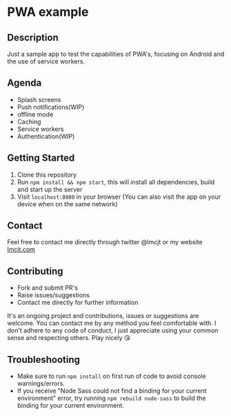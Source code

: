 # PWA example

## Description
Just a sample app to test the capabilities of PWA's, focusing on Android and the use of service workers.

## Agenda
* Splash screens
* Push notifications(WIP)
* offline mode
* Caching
* Service workers
* Authentication(WIP)

## Getting Started
1. Clone this repository
2. Run `npm install && npm start`, this will install all dependencies, build and start up the server
3. Visit `localhost:8080` in your browser (You can also visit the app on your device when on the same network)

## Contact
Feel free to contact me directly through twitter @lmcjt or my website [lmcjt.com](http://lmcjt.com)

## Contributing
- Fork and submit PR's
- Raise issues/suggestions
- Contact me directly for further information

It's an ongoing project and contributions, issues or suggestions are welcome. You can contact me by any method you feel comfortable with. I don't adhere to any code of conduct, I just appreciate using your common sense and respecting others. Play nicely :kissing_heart:

## Troubleshooting
- Make sure to run `npm install` on first run of code to avoid console warnings/errors.
- If you receive "Node Sass could not find a binding for your current environment" error, try running `npm rebuild node-sass` to build the binding for your current environment.
